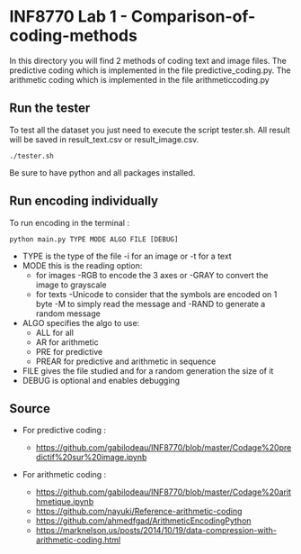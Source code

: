 # INF8770 Lab 1 - Comparison-of-coding-methods

In this directory you will find 2 methods of coding text and image files. The predictive coding which is implemented in the file predictive_coding.py. The arithmetic coding which is implemented in the file arithmeticcoding.py

## Run the tester

To test all the dataset you just need to execute the script tester.sh. 
All result will be saved in result_text.csv or result_image.csv.

```
./tester.sh
```

Be sure to have python and all packages installed.

## Run encoding individually

To run encoding in the terminal :
```
python main.py TYPE MODE ALGO FILE [DEBUG]
```

* TYPE is the type of the file -i for an image or -t for a text
* MODE this is the reading option: 
  - for images -RGB to encode the 3 axes or -GRAY to convert the image to grayscale
  - for texts -Unicode to consider that the symbols are encoded on 1 byte -M to simply read the message and -RAND to generate a random message
* ALGO specifies the algo to use:
  - ALL for all
  - AR for arithmetic 
  - PRE for predictive
  - PREAR for predictive and arithmetic in sequence
* FILE gives the file studied and for a random generation the size of it
* DEBUG is optional and enables debugging

## Source

* For predictive coding :
  - https://github.com/gabilodeau/INF8770/blob/master/Codage%20predictif%20sur%20image.ipynb

* For arithmetic coding :
  - https://github.com/gabilodeau/INF8770/blob/master/Codage%20arithmetique.ipynb
  - https://github.com/nayuki/Reference-arithmetic-coding
  - https://github.com/ahmedfgad/ArithmeticEncodingPython
  - https://marknelson.us/posts/2014/10/19/data-compression-with-arithmetic-coding.html